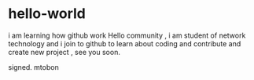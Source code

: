 # hello-world
i am learning how github work 
Hello community , i am student of network technology and i join to github to learn about coding and contribute and create new project , see you soon.

signed. mtobon 
